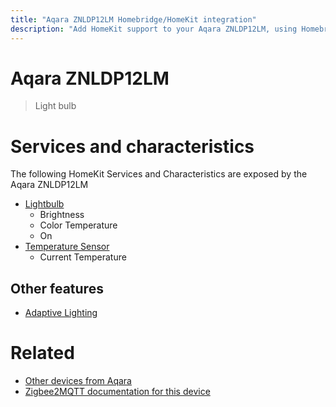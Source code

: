 ```yaml
---
title: "Aqara ZNLDP12LM Homebridge/HomeKit integration"
description: "Add HomeKit support to your Aqara ZNLDP12LM, using Homebridge, Zigbee2MQTT and homebridge-z2m."
---
```

<!---
This file has been GENERATED using src/docgen/docgen.ts
DO NOT EDIT THIS FILE MANUALLY!
-->
# Aqara ZNLDP12LM
> Light bulb


# Services and characteristics
The following HomeKit Services and Characteristics are exposed by
the Aqara ZNLDP12LM

* [Lightbulb](../../light.md)
  * Brightness
  * Color Temperature
  * On
* [Temperature Sensor](../../sensors.md)
  * Current Temperature

## Other features
* [Adaptive Lighting](../../light.md)

# Related
* [Other devices from Aqara](../index.md#aqara)
* [Zigbee2MQTT documentation for this device](https://www.zigbee2mqtt.io/devices/ZNLDP12LM.html)